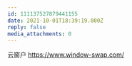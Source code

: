 ```yaml
---
id: 111137527879441155
date: 2021-10-01T18:39:19.000Z
reply: false
media_attachments: 0
---
```


云窗户 https://www.window-swap.com/ 

